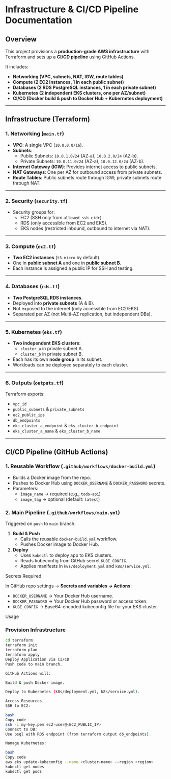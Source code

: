 #  Infrastructure & CI/CD Pipeline Documentation  

##  Overview  
This project provisions a **production-grade AWS infrastructure** with Terraform and sets up a **CI/CD pipeline** using GitHub Actions.  

It includes:  
- **Networking (VPC, subnets, NAT, IGW, route tables)**  
- **Compute (2 EC2 instances, 1 in each public subnet)**  
- **Databases (2 RDS PostgreSQL instances, 1 in each private subnet)**  
- **Kubernetes (2 independent EKS clusters, one per AZ/subnet)**  
- **CI/CD (Docker build & push to Docker Hub + Kubernetes deployment)**  

---

##  Infrastructure (Terraform)  

### 1. Networking (`main.tf`)  
- **VPC**: A single VPC (`10.0.0.0/16`).  
- **Subnets**:  
  - Public Subnets: `10.0.1.0/24` (AZ-a), `10.0.2.0/24` (AZ-b).  
  - Private Subnets: `10.0.11.0/24` (AZ-a), `10.0.12.0/24` (AZ-b).  
- **Internet Gateway (IGW)**: Provides internet access to public subnets.  
- **NAT Gateways**: One per AZ for outbound access from private subnets.  
- **Route Tables**: Public subnets route through IGW; private subnets route through NAT.  

---

### 2. Security (`security.tf`)  
- Security groups for:  
  - EC2 (SSH only from `allowed_ssh_cidr`).  
  - RDS (only accessible from EC2 and EKS).  
  - EKS nodes (restricted inbound, outbound to internet via NAT).  

---

### 3. Compute (`ec2.tf`)  
- **Two EC2 instances** (`t3.micro` by default).  
- One in **public subnet A** and one in **public subnet B**.  
- Each instance is assigned a public IP for SSH and testing.  

---

### 4. Databases (`rds.tf`)  
- **Two PostgreSQL RDS instances**.  
- Deployed into **private subnets** (A & B).  
- Not exposed to the internet (only accessible from EC2/EKS).  
- Separated per AZ (not Multi-AZ replication, but independent DBs).  

---

### 5. Kubernetes (`eks.tf`)  
- **Two independent EKS clusters**:  
  - `cluster_a` in private subnet A.  
  - `cluster_b` in private subnet B.  
- Each has its own **node group** in its subnet.  
- Workloads can be deployed separately to each cluster.  

---

### 6. Outputs (`outputs.tf`)  
Terraform exports:  
- `vpc_id`  
- `public_subnets` & `private_subnets`  
- `ec2_public_ips`  
- `db_endpoints`  
- `eks_cluster_a_endpoint` & `eks_cluster_b_endpoint`  
- `eks_cluster_a_name` & `eks_cluster_b_name`  

---

##  CI/CD Pipeline (GitHub Actions)  

### 1. Reusable Workflow (`.github/workflows/docker-build.yml`)  
- Builds a Docker image from the repo.  
- Pushes to Docker Hub using `DOCKER_USERNAME` & `DOCKER_PASSWORD` secrets.  
- Parameters:  
  - `image_name` → required (e.g., `todo-api`)  
  - `image_tag` → optional (default: `latest`)  

### 2. Main Pipeline (`.github/workflows/main.yml`)  
Triggered on `push` to `main` branch:  
1. **Build & Push**  
   - Calls the reusable `docker-build.yml` workflow.  
   - Pushes Docker image to Docker Hub.  
2. **Deploy**  
   - Uses `kubectl` to deploy app to EKS clusters.  
   - Reads kubeconfig from GitHub secret `KUBE_CONFIG`.  
   - Applies manifests in `k8s/deployment.yml` and `k8s/service.yml`.  



 Secrets Required  

In GitHub repo settings → **Secrets and variables → Actions**:  
- `DOCKER_USERNAME` → Your Docker Hub username.  
- `DOCKER_PASSWORD` → Your Docker Hub password or access token.  
- `KUBE_CONFIG` → Base64-encoded kubeconfig file for your EKS cluster.  



 Usage  

### Provision Infrastructure  
```bash
cd terraform
terraform init
terraform plan
terraform apply
Deploy Application via CI/CD
Push code to main branch.

GitHub Actions will:

Build & push Docker image.

Deploy to Kubernetes (k8s/deployment.yml, k8s/service.yml).

Access Resources
SSH to EC2:

bash
Copy code
ssh -i my-key.pem ec2-user@<EC2_PUBLIC_IP>
Connect to DB:
Use psql with RDS endpoint (from terraform output db_endpoints).

Manage Kubernetes:

bash
Copy code
aws eks update-kubeconfig --name <cluster-name> --region <region>
kubectl get nodes
kubectl get pods

